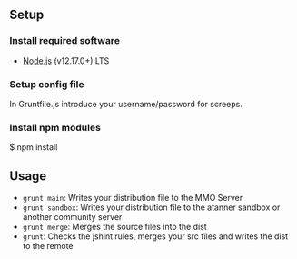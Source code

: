 ## Setup

### Install required software
* [Node.js](https://nodejs.org/en/) (v12.17.0+) LTS

### Setup config file

In Gruntfile.js introduce your username/password for screeps.

### Install npm modules

$ npm install


## Usage

* `grunt main`: Writes your distribution file to the MMO Server
* `grunt sandbox`: Writes your distribution file to the atanner sandbox or another community server
* `grunt merge`: Merges the source files into the dist
* `grunt`: Checks the jshint rules, merges your src files and writes the dist to the remote
